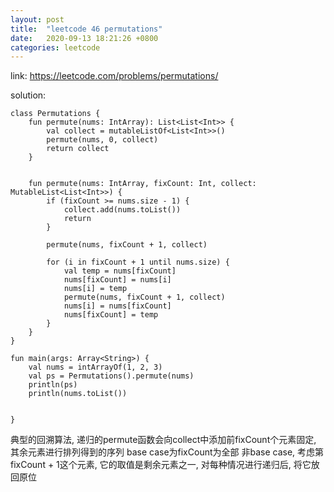 ```yaml
---
layout: post
title:  "leetcode 46 permutations"
date:   2020-09-13 18:21:26 +0800
categories: leetcode
---
```


link: https://leetcode.com/problems/permutations/

solution: 

    class Permutations {
        fun permute(nums: IntArray): List<List<Int>> {
            val collect = mutableListOf<List<Int>>()
            permute(nums, 0, collect)
            return collect
        }


        fun permute(nums: IntArray, fixCount: Int, collect: MutableList<List<Int>>) {
            if (fixCount >= nums.size - 1) {
                collect.add(nums.toList())
                return
            }

            permute(nums, fixCount + 1, collect)

            for (i in fixCount + 1 until nums.size) {
                val temp = nums[fixCount]
                nums[fixCount] = nums[i]
                nums[i] = temp
                permute(nums, fixCount + 1, collect)
                nums[i] = nums[fixCount]
                nums[fixCount] = temp
            }
        }
    }

    fun main(args: Array<String>) {
        val nums = intArrayOf(1, 2, 3)
        val ps = Permutations().permute(nums)
        println(ps)
        println(nums.toList())


    }


典型的回溯算法, 递归的permute函数会向collect中添加前fixCount个元素固定, 其余元素进行排列得到的序列
base case为fixCount为全部
非base case, 考虑第fixCount + 1这个元素, 它的取值是剩余元素之一, 对每种情况进行递归后, 将它放回原位